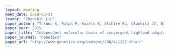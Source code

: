 ```yaml
---
layout: meeting
meet_date: 2018-05-31
leader: "Chaochih Liu"
paper_author: "Takuno S, Ralph P, Swarts K, Elshire RJ, Glaubitz JC, Buckler ES et al."
paper_year: 2015
paper_title: "Independent molecular basis of convergent highland adaptation in maize"
paper_journal: "Genetics"
paper_url: "http://www.genetics.org/content/200/4/1297.short"
---
```

